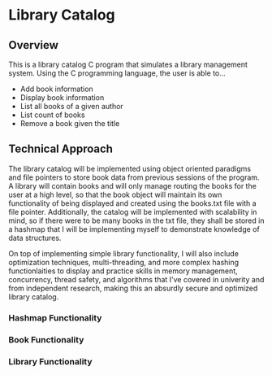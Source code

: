 # Library Catalog

## Overview

This is a library catalog C program that simulates a library management system. Using the C programming language, the user is able to...

* Add book information
* Display book information
* List all books of a given author
* List count of books
* Remove a book given the title

## Technical Approach

The library catalog will be implemented using object oriented paradigms and file pointers to store book data from previous sessions of the program. A library will contain books and will only manage routing the books for the user at a high level, so that the book object will maintain its own functionality of being displayed and created using the books.txt file with a file pointer. Additionally, the catalog will be implemented with scalability in mind, so if there were to be many books in the txt file, they shall be stored in a hashmap that I will be implementing myself to demonstrate knowledge of data structures.

On top of implementing simple library functionality, I will also include optimization techniques, multi-threading, and more complex hashing functionlaities to display and practice skills in memory management, concurrency, thread safety, and algorithms that I've covered in univerity and from independent research, making this an absurdly secure and optimized library catalog.

### Hashmap Functionality

### Book Functionality

### Library Functionality
